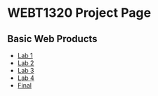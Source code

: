 # WEBT1320 Project Page

<h2>Basic Web Products</h2>

<ul>
<li><a href="Lab1/index.html" target="blank">Lab 1</a></li>
<li><a href="Lab2/index.html" target="blank">Lab 2</a></li>
<li><a href="Lab3/index.html" target="blank">Lab 3</a></li>
<li><a href="Lab4/index.html" target="blank">Lab 4</a></li>
<li><a href="Final/index.html" target="blank">Final</a></li>
</ul>
